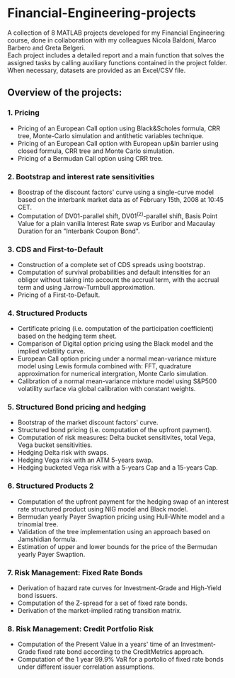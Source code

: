 # Financial-Engineering-projects
A collection of 8 MATLAB projects developed for my Financial Engineering course, done in collaboration with my colleagues Nicola Baldoni, Marco Barbero and Greta Belgeri. <br> 
Each project includes a detailed report and a main function that solves the assigned tasks by calling auxiliary functions contained in the project folder. When necessary, datasets are provided as an Excel/CSV file.

## Overview of the projects:

### 1. Pricing
   - Pricing of an European Call option using Black&Scholes formula, CRR tree, Monte-Carlo simulation and antithetic variables technique. <br> 
   - Pricing of an European Call option with European up&in barrier using closed formula, CRR     tree and Monte Carlo simulation. <br>
   - Pricing of a Bermudan Call option using CRR tree.

### 2. Bootstrap and interest rate sensitivities
   - Boostrap of the discount factors' curve using a single-curve model based on the interbank    market data as of February 15th, 2008 at 10:45 CET. <br>
   - Computation of DV01-parallel shift, DV01<sup>(z)</sup>-parallel shift, Basis Point Value for a plain vanilla Interest Rate swap vs Euribor and Macaulay Duration for an "Interbank Coupon Bond".

### 3. CDS and First-to-Default
   - Construction of a complete set of CDS spreads using bootstrap.
   - Computation of survival probabilities and default intensities for an obligor without taking into account the accrual term, with the accrual term and using Jarrow-Turnbull approximation.
   - Pricing of a First-to-Default.

### 4. Structured Products
   - Certificate pricing (i.e. computation of the participation coefficient) based on the hedging term sheet. <br>
   - Comparison of Digital option pricing using the Black model and the implied volatility curve. <br>
   - European Call option pricing under a normal mean-variance mixture model using Lewis formula combined with: FFT, quadrature approximation for numerical intergration, Monte Carlo simulation. <br>
   - Calibration of a normal mean-variance mixture model using S&P500 volatility surface via global calibration with constant weights.

### 5. Structured Bond pricing and hedging
   - Bootstrap of the market discount factors' curve. <br>
   - Structured bond pricing (i.e. computation of the upfront payment). <br>
   - Computation of risk measures: Delta bucket sensitivites, total Vega, Vega bucket sensitivities.
   - Hedging Delta risk with swaps. <br>
   - Hedging Vega risk with an ATM 5-years swap. <br>
   - Hedging bucketed Vega risk with a 5-years Cap and a 15-years Cap.

### 6. Structured Products 2
   - Computation of the upfront payment for the hedging swap of an interest rate structured product using NIG model and Black model. <br>
   - Bermudan yearly Payer Swaption pricing using Hull-White model and a trinomial tree. <br>
   - Validation of the tree implementation using an approach based on Jamshidian formula. <br>
   - Estimation of upper and lower bounds for the price of the Bermudan yearly Payer Swaption.

### 7. Risk Management: Fixed Rate Bonds
   - Derivation of hazard rate curves for Investment-Grade and High-Yield bond issuers. <br>
   - Computation of the Z-spread for a set of fixed rate bonds. <br>
   - Derivation of the market-implied rating transition matrix.

### 8. Risk Management: Credit Portfolio Risk
   - Computation of the Present Value in a years' time of an Investment-Grade fixed rate bond according to the CreditMetrics approach. <br>
   - Computation of the 1 year 99.9% VaR for a portolio of fixed rate bonds under different issuer correlation assumptions.
